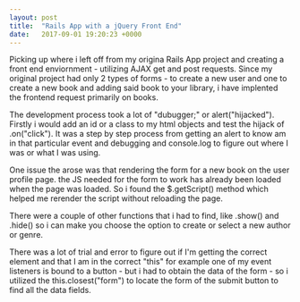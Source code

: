 ```yaml
---
layout: post
title:  "Rails App with a jQuery Front End"
date:   2017-09-01 19:20:23 +0000
---
```



Picking up where i left off from my origina Rails App project and creating a front end enviornment - utilizing AJAX get and post requests. Since my original project had only 2 types of forms - to create a new user and one to create a new book and adding said book to your library, i have implented the frontend request primarily on books.

The development process took a lot of "dubugger;" or alert("hijacked"). Firstly i would add an id or a class to my html objects and test the hijack of .on("click"). It was a step by step process from getting an alert to know am in that particular event and debugging and console.log to figure out where I was or what I was using. 

One issue the arose was that rendering the form for a new book on the user profile page. the JS needed for the form to work has already been loaded when the page was loaded. So i found the $.getScript() method which helped me rerender the script without reloading the page. 

There were a couple of other functions that i had to find, like .show() and .hide() so i can make you choose the option to create or select a new author or genre. 

There was a lot of trial and error to figure out if I'm getting the correct element and that I am in the correct "this" for example one of my event listeners is bound to a button - but i had to obtain the data of the form - so i utilized the this.closest("form") to locate the form of the submit button to find all the data fields.


